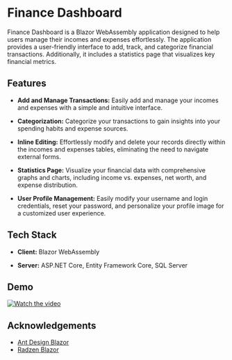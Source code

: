
# Finance Dashboard

Finance Dashboard is a Blazor WebAssembly application designed to help users manage their incomes and expenses effortlessly. The application provides a user-friendly interface to add, track, and categorize financial transactions. Additionally, it includes a statistics page that visualizes key financial metrics.


## Features

- **Add and Manage Transactions:** Easily add and manage your incomes and expenses with a simple and intuitive interface.

- **Categorization:** Categorize your transactions to gain insights into your spending habits and expense sources.

- **Inline Editing:** Effortlessly modify and delete your records directly within the incomes and expenses tables, eliminating the need to navigate external forms.

- **Statistics Page:** Visualize your financial data with comprehensive graphs and charts, including income vs. expenses, net worth, and expense distribution.

- **User Profile Management:** Easily modify your username and login credentials, reset your password, and personalize your profile image for a customized user experience.


## Tech Stack

- **Client:** Blazor WebAssembly 

- **Server:** ASP.NET Core, Entity Framework Core, SQL Server


## Demo

[![Watch the video](https://img.youtube.com/vi/wtyWtWsV6H4/hqdefault.jpg)](https://www.youtube.com/embed/wtyWtWsV6H4)


## Acknowledgements

 - [Ant Design Blazor](https://antblazor.com/en-US/)
 - [Radzen Blazor](https://blazor.radzen.com/)

